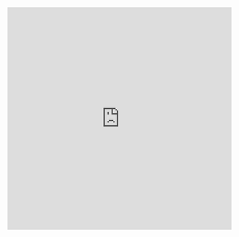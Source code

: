<iframe width='100%' height='500px' frameBorder='0' src='http://a.tiles.mapbox.com/v3/rafszul.i5gl1am9/attribution,zoompan,zoomwheel,geocoder,share.html'></iframe>
